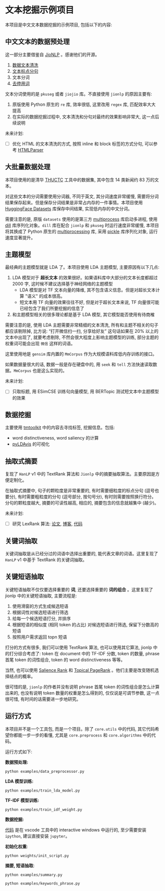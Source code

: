 
# 文本挖掘示例项目

本项目是中文文本数据挖掘的示例项目, 包括以下的内容:

## 中文文本的数据预处理

这一部分主要借鉴自 [JioNLP](https://github.com/dongrixinyu/JioNLP) 。感谢他们的开源。

1. [数据文本清洗](core/preprocess/clean.py)
2. [文本标点分句](core/preprocess/split.py)
3. 文本分词
4. [去停用词](core/preprocess/stop_words.py)

文本分词使用的是 `pkuseg` 或者 `jiojio` 库。不直接使用 `jionlp` 的原因主要有:

1. 原版使用 Python 原生的 `re` 库, 效率很低, 这里改用 `regex` 库, 匹配效率大大提高
2. 在实际的数据挖掘过程中, 文本清洗和分句对最终的效果影响非常大, 这一点后续说明

未来计划:

+ [ ] 优化 HTML 的文本清洗的方式, 按照 inline 和 block 标签的方式分句, 可以参考 [HTMLParser](https://github.com/mavlyutovrus/htmlparser)

## 大批量数据处理

本项目使用的是清华 [THUCTC](http://thuctc.thunlp.org/) 工具中的数据集, 其中包含 14 类新闻约 83 万的文本。

对这些文本的分词需要使用分词器, 不同于英文, 其分词速度非常缓慢, 需要将分词结果保存起来。但是保存分词结果是非常占内存的一件事情。本项目使用 [HuggingFace Datasets](https://huggingface.co/docs/datasets/index) 库保存中间结果, 实现低内存的中文分词。

需要注意的是, 原版 `datasets` 使用的是第三方 [multiprocess](https://multiprocess.readthedocs.io/en/latest/index.html) 库启动多进程, 使用 [dill](https://dill.readthedocs.io/en/latest/index.html) 库序列化对象。`dill` 库在配合 `jionlp` 和 `pkuseg` 时运行速度非常缓慢, 本项目将其换成了 Python 原生的 [multiprocessing](https://docs.python.org/3/library/multiprocessing.html) 库, 采用 [pickle](https://docs.python.org/3/library/pickle.html) 库序列化对象, 运行速度显著提升。

## 主题模型

最经典的主题模型就是 LDA 了。本项目使用 LDA 主题模型, 主要原因有以下几点:

1. LDA 模型对于 **超长文本** 的效果很好。如果语料库中大部分的文本长度都超过 2000 字, 这时候不建议选择基于神经网络的主题模型
   + LDA 模型是对 TF 文本向量的降维, 其不包含语义信息。但是对超长文本计算 "语义" 的成本很高。
   + 短文本用 TF 向量的效果往往不好, 但是对于超长文本来说, TF 向量很可能已经包含了我们所要挖掘的信息了
2. 和主题模型相关的很多理论都是基于 LDA 模型, 其它模型能否使用有待商榷

需要注意的是, 使用 LDA 主题需要非常精细的文本清洗, 所有和主题不相关的句子都应该剔除掉, 比方说: “打开微信扫一扫, 分享给好友” 这句话如果在 20% 以上的文本中出现了, 就要考虑剔除, 不然会很大程度上影响主题模型的训练, 部分主题的权重词可能会出现 `微信` 这样的词语。

这里使用地是 `gensim` 库内置的 `MmCorpus` 作为大规模语料库低内存训练的接口。

如果数据量很大的话, 数据一般是存在硬盘中的, 用 `seek` 和 `tell` 方法快速读取数据。`MmCorpus` 也是这么实现的。

未来计划:

+ [ ] 只取标题, 用 ESimCSE 训练句向量模型, 用 BERTopic 测试短文本中主题模型的效果

## 数据挖掘

主要使用 [tmtoolkit](https://tmtoolkit.readthedocs.io/en/latest/topic_modeling.html) 中的内容去寻找标签, 挖掘信息。包括:

+ word distinctiveness, word saliency 的计算
+ [pyLDAvis](https://pyldavis.readthedocs.io/en/latest/) 的可视化
  
## 抽取式摘要

复现了 `HanLP` v1 中的 TextRank 算法和 `Jionlp` 中的摘要抽取算法。主要原因是方便定制化。

在抽取式摘要中, 句子的颗粒度是非常重要的, 有时需要细粒度的标点分句 (逗号也要分), 有时需要粗粒度的分句 (逗号部分, 按句号分), 有时则需要按照换行符分。分句的颗粒度越大, 摘要的可读性越高, 相应的, 摘要包含的信息就越集中 (越少)。

未来计划:

+ [ ] 研究 LexRank 算法: [论文](https://arxiv.org/pdf/1109.2128.pdf), [博客](https://iq.opengenus.org/lexrank-text-summarization/), [代码](https://github.com/UKPLab/sentence-transformers/tree/master/examples/applications/text-summarization)

## 关键词抽取

关键词抽取是从已经分过的词语中选择出重要的, 能代表文章的词语。这里复现了 `HanLP` v1 中基于 TextRank 的关键词抽取。

## 关键短语抽取

关键短语抽取不仅仅要选择重要的 **词**, 还要选择重要的 **词的组合** 。这里复现了 jionlp 中的关键短语抽取, 主要流程是:

1. 使用滑窗的方式生成候选短语
2. 根据词性对候选短语进行筛选
3. 给每一个候选短语打分, 并排序
4. 根据短语的相似度 (相同 token 的占比) 对候选短语进行筛选, 保留下分数高的短语
5. 按照用户需求返回 topn 短语

打分的方式有很多, 我们可以使用 TextRank 算法, 也可以使用其它算法, jionlp 中的打分综合考虑了: token 在 document 中的 TF-IDF 分数, token 的数量, phrase 首尾 token 的词性组合, token 的 word distinctiveness 等等。

当然, 也可以使用 [Salience Rank](https://aclanthology.org/P17-2084.pdf) 和 [Topical PageRank](http://nlp.csai.tsinghua.edu.cn/~lzy/publications/emnlp2010.pdf) 。他们主要是改变随机选择结点的概率。

很可惜的是, `jionlp` 的作者并没有说明 phrase 首尾 token 的词性组合是怎么计算出来的, 也没有说明 token 数量的权重是怎么得到的, 仅仅说是可调节参数, 这一点很可惜, 有时间的话需要进一步地研究。

## 运行方式

本项目并不是一个工具包, 而是一个项目。除了 `core.utils` 中的代码, 其它代码希望你都能一步一步的看懂, 尤其是 `core.preprocess` 和 `core.algorithms` 中的代码。

运行方式如下:

**数据预处理:**

```shell
python examples/data_preprocessor.py
```

**LDA 模型训练:**

```shell
python examples/train_lda_model.py
```

**TF-IDF 模型训练:**

```shell
python examples/train_idf_weight.py
```

**数据挖掘:**

[代码](examples/data_mining.py) 是在 vscode 工具中的 interactive windows 中运行的, 至少需要安装 `ipython`, 建议直接安装 `jupyter`。

**初始化权重**:

```shell
python weights/init_script.py
```

**摘要, 短语抽取**:

```shell
python examples/summary.py

python examples/keywords_phrase.py
```
